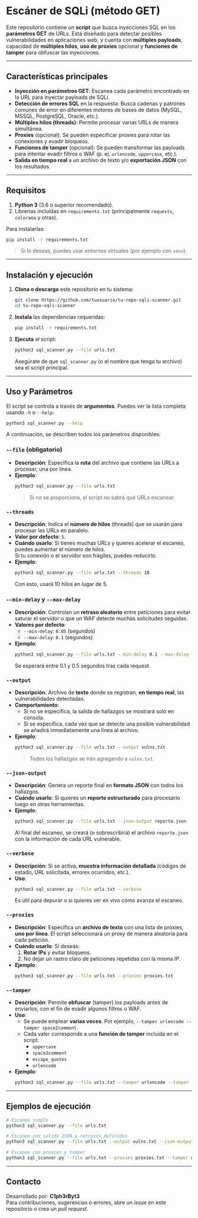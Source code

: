 # Escáner de SQLi (método GET)

Este repositorio contiene un **script** que busca inyecciones SQL en los **parámetros GET** de URLs. Está diseñado para detectar posibles vulnerabilidades en aplicaciones web, y cuenta con **múltiples payloads**, capacidad de **múltiples hilos**, **uso de proxies** opcional y **funciones de tamper** para obfuscar las inyecciones.

---

## Características principales

- **Inyección en parámetros GET**: Escanea cada parámetro encontrado en la URL para inyectar payloads de SQLi.
- **Detección de errores SQL** en la respuesta: Busca cadenas y patrones comunes de error en diferentes motores de bases de datos (MySQL, MSSQL, PostgreSQL, Oracle, etc.).
- **Múltiples hilos (threads)**: Permite procesar varias URLs de manera simultánea.
- **Proxies** (opcional): Se pueden especificar proxies para rotar las conexiones y evadir bloqueos.
- **Funciones de tamper** (opcional): Se pueden transformar las payloads para intentar evadir filtros o WAF (p. ej. `urlencode`, `uppercase`, etc.).
- **Salida en tiempo real** a un archivo de texto y/o **exportación JSON** con los resultados.

---

## Requisitos

1. **Python 3** (3.6 o superior recomendado).
2. Librerías incluidas en `requirements.txt` (principalmente `requests`, `colorama` y otras).

Para instalarlas:
```bash
pip install -r requirements.txt
```
> Si lo deseas, puedes usar entornos virtuales (por ejemplo con `venv`).

---

## Instalación y ejecución

1. **Clona o descarga** este repositorio en tu sistema:
   ```bash
   git clone https://github.com/tuusuario/tu-repo-sqli-scanner.git
   cd tu-repo-sqli-scanner
   ```
2. **Instala** las dependencias requeridas:
   ```bash
   pip install -r requirements.txt
   ```
3. **Ejecuta** el script:
   ```bash
   python3 sql_scanner.py --file urls.txt
   ```
   Asegúrate de que `sql_scanner.py` (o el nombre que tenga tu archivo) sea el script principal.

---

## Uso y Parámetros

El script se controla a través de **argumentos**. Puedes ver la lista completa usando `-h` o `--help`:

```bash
python3 sql_scanner.py --help
```

A continuación, se describen todos los parámetros disponibles:

### `--file` (obligatorio)
- **Descripción**: Especifica la **ruta** del archivo que contiene las URLs a procesar, una por línea.
- **Ejemplo**:
  ```bash
  python3 sql_scanner.py --file urls.txt
  ```
  > Si no se proporciona, el script no sabrá qué URLs escanear.

### `--threads`
- **Descripción**: Indica el **número de hilos** (threads) que se usarán para procesar las URLs en paralelo.
- **Valor por defecto**: `5`.
- **Cuándo usarlo**: Si tienes muchas URLs y quieres acelerar el escaneo, puedes aumentar el número de hilos.  
  Si tu conexión o el servidor son frágiles, puedes reducirlo.
- **Ejemplo**:
  ```bash
  python3 sql_scanner.py --file urls.txt --threads 10
  ```
  Con esto, usará 10 hilos en lugar de 5.

### `--min-delay` y `--max-delay`
- **Descripción**: Controlan un **retraso aleatorio** entre peticiones para evitar saturar el servidor o que un WAF detecte muchas solicitudes seguidas.
- **Valores por defecto**:
  - `--min-delay`: `0.05` (segundos)
  - `--max-delay`: `0.1` (segundos)
- **Ejemplo**:
  ```bash
  python3 sql_scanner.py --file urls.txt --min-delay 0.1 --max-delay 0.5
  ```
  Se esperará entre 0.1 y 0.5 segundos tras cada request.

### `--output`
- **Descripción**: Archivo de **texto** donde se registran, **en tiempo real**, las vulnerabilidades detectadas.
- **Comportamiento**: 
  - Si no se especifica, la salida de hallazgos se mostrará solo en consola.
  - Si se especifica, cada vez que se detecte una posible vulnerabilidad se añadirá inmediatamente una línea al archivo.
- **Ejemplo**:
  ```bash
  python3 sql_scanner.py --file urls.txt --output vulns.txt
  ```
  > Todos los hallazgos se irán agregando a `vulns.txt`.

### `--json-output`
- **Descripción**: Genera un reporte final en **formato JSON** con todos los hallazgos.
- **Cuándo usarlo**: Si quieres un **reporte estructurado** para procesarlo luego en otras herramientas.
- **Ejemplo**:
  ```bash
  python3 sql_scanner.py --file urls.txt --json-output reporte.json
  ```
  Al final del escaneo, se creará (o sobrescribirá) el archivo `reporte.json` con la información de cada URL vulnerable.

### `--verbose`
- **Descripción**: Si se activa, **muestra información detallada** (códigos de estado, URL solicitada, errores ocurridos, etc.).
- **Uso**:
  ```bash
  python3 sql_scanner.py --file urls.txt --verbose
  ```
  Es útil para depurar o si quieres ver en vivo cómo avanza el escaneo.

### `--proxies`
- **Descripción**: Especifica un **archivo de texto** con una lista de proxies, **uno por línea**. El script seleccionará un proxy de manera aleatoria para cada petición.
- **Cuándo usarlo**: Si deseas:
  1. **Rotar IPs** y evitar bloqueos.
  2. No dejar un rastro claro de peticiones repetidas con la misma IP.
- **Ejemplo**:
  ```bash
  python3 sql_scanner.py --file urls.txt --proxies proxies.txt
  ```

### `--tamper`
- **Descripción**: Permite **obfuscar** (tamper) los payloads antes de enviarlos, con el fin de evadir algunos filtros o WAF.
- **Uso**:
  - Se puede emplear **varias veces**. Por ejemplo, `--tamper urlencode --tamper space2comment`.
  - Cada valor corresponde a una **función de tamper** incluida en el script:
    - `uppercase`
    - `space2comment`
    - `escape_quotes`
    - `urlencode`
- **Ejemplo**:
  ```bash
  python3 sql_scanner.py --file urls.txt --tamper urlencode --tamper space2comment
  ```

---

## Ejemplos de ejecución

```bash
# Escaneo simple
python3 sql_scanner.py --file urls.txt

# Escaneo con salida JSON y retrasos definidos
python3 sql_scanner.py --file urls.txt --output vulns.txt --json-output salida.json --min-delay 0.1 --max-delay 0.5

# Escaneo con proxies y tamper
python3 sql_scanner.py --file urls.txt --proxies proxies.txt --tamper urlencode --tamper escape_quotes
```

---

## Contacto

Desarrollado por: **C1ph3rByt3**  
Para contribuciones, sugerencias o errores, abre un *issue* en este repositorio o crea un *pull request*.